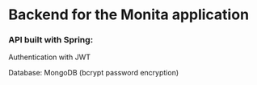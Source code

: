 # Backend for the Monita application

### API built with Spring:

Authentication with JWT

Database: MongoDB (bcrypt password encryption)